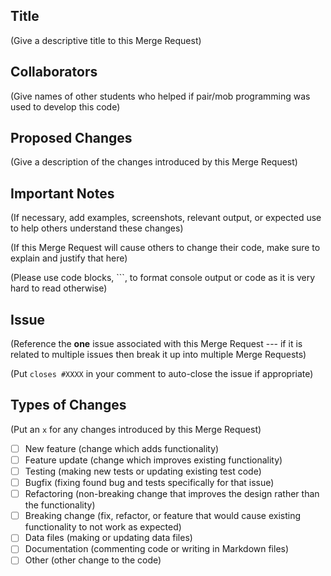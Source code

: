 ## Title

(Give a descriptive title to this Merge Request)

## Collaborators

(Give names of other students who helped if pair/mob programming was used to develop this code)

## Proposed Changes

(Give a description of the changes introduced by this Merge Request)

## Important Notes

(If necessary, add examples, screenshots, relevant output, or expected use to help others understand these changes)

(If this Merge Request will cause others to change their code, make sure to explain and justify that here)

(Please use code blocks, ```, to format console output or code as it is very hard to read otherwise)

## Issue

(Reference the __one__ issue associated with this Merge Request --- if it is related to multiple issues then break it up into multiple Merge Requests)

(Put `closes #XXXX` in your comment to auto-close the issue if appropriate)

## Types of Changes

(Put an `x` for any changes introduced by this Merge Request)

- [ ] New feature (change which adds functionality)
- [ ] Feature update (change which improves existing functionality)
- [ ] Testing (making new tests or updating existing test code)
- [ ] Bugfix (fixing found bug and tests specifically for that issue)
- [ ] Refactoring (non-breaking change that improves the design rather than the functionality)
- [ ] Breaking change (fix, refactor, or feature that would cause existing functionality to not work as expected)
- [ ] Data files (making or updating data files)
- [ ] Documentation (commenting code or writing in Markdown files)
- [ ] Other (other change to the code)
